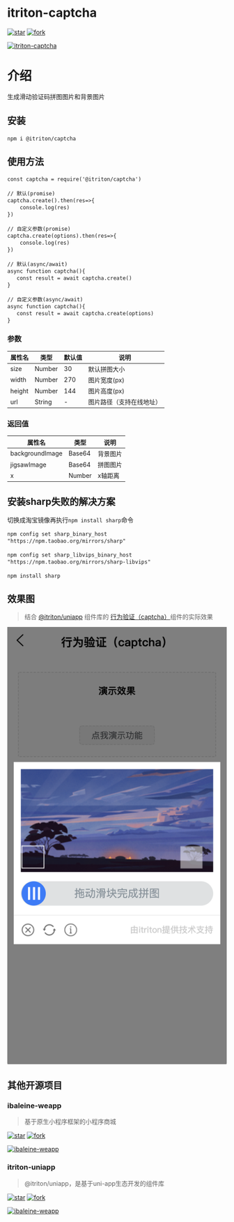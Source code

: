 # itriton-captcha

[![star](https://gitee.com/ibaleine-open-source/itriton-captcha/badge/star.svg?theme=dark)](https://gitee.com/ibaleine-open-source/itriton-captcha/stargazers)
[![fork](https://gitee.com/ibaleine-open-source/itriton-captcha/badge/fork.svg?theme=dark)](https://gitee.com/ibaleine-open-source/itriton-captcha/members)

[![itriton-captcha](https://img.shields.io/static/v1?label=Github&message=itriton-captcha&color=orange)](https://github.com/icjs-cc/itriton-captcha)

# 介绍
生成滑动验证码拼图图片和背景图片

## 安装
`npm i @itriton/captcha`

## 使用方法
```
const captcha = require('@itriton/captcha')

// 默认(promise)
captcha.create().then(res=>{
    console.log(res)
})

// 自定义参数(promise)
captcha.create(options).then(res=>{
    console.log(res)
})

// 默认(async/await)
async function captcha(){
   const result = await captcha.create()
}

// 自定义参数(async/await)
async function captcha(){
   const result = await captcha.create(options)
}
```

### 参数

| 属性名    | 类型    | 默认值     | 说明              |
| --------- | ------- | ---------- | ----------------- |
| size    | Number  | 30         | 默认拼图大小        |
| width    | Number  | 270         | 图片宽度(px)        |
| height  | Number  | 144 | 图片高度(px)  |
| url  | String  | - | 图片路径（支持在线地址）  |

### 返回值

| 属性名    | 类型    | 说明     |
| --------- | ------- | ---------- |
| backgroundImage    | Base64  | 背景图片        |
| jigsawImage    | Base64  | 拼图图片       |
| x  | Number  |   x轴距离|

## 安装sharp失败的解决方案  

切换成淘宝镜像再执行`npm install sharp`命令
```
npm config set sharp_binary_host "https://npm.taobao.org/mirrors/sharp"

npm config set sharp_libvips_binary_host "https://npm.taobao.org/mirrors/sharp-libvips"

npm install sharp
```


## 效果图
> 结合 [@itriton/uniapp](http://itriton.icjs.ink/itriton/uniapp/start/introduce.html) 组件库的 [行为验证（captcha）](http://itriton.icjs.ink/itriton/uniapp/components/captcha.html)组件的实际效果

![](images/screenshot.png)

## 其他开源项目

### ibaleine-weapp
> 基于原生小程序框架的小程序商城

[![star](https://gitee.com/ibaleine-open-source/ibaleine-weapp/badge/star.svg?theme=dark)](https://gitee.com/ibaleine-open-source/ibaleine-weapp/stargazers)
[![fork](https://gitee.com/ibaleine-open-source/ibaleine-weapp/badge/fork.svg?theme=dark)](https://gitee.com/ibaleine-open-source/ibaleine-weapp/members)

[![ibaleine-weapp](https://img.shields.io/static/v1?label=Github&message=ibaleine-weapp&color=orange)](https://github.com/icjs-cc/ibaleine-weapp.git)

### itriton-uniapp
> @itriton/uniapp，是基于uni-app生态开发的组件库

[![star](https://gitee.com/ibaleine-open-source/itriton-uniapp/badge/star.svg?theme=dark)](https://gitee.com/ibaleine-open-source/ibaleine-weapp/stargazers)
[![fork](https://gitee.com/ibaleine-open-source/itriton-uniapp/badge/fork.svg?theme=dark)](https://gitee.com/ibaleine-open-source/ibaleine-weapp/members)

[![ibaleine-weapp](https://img.shields.io/static/v1?label=Github&message=itriton-uniapp&color=orange)](https://github.com/icjs-cc/itriton-uniapp.git)
